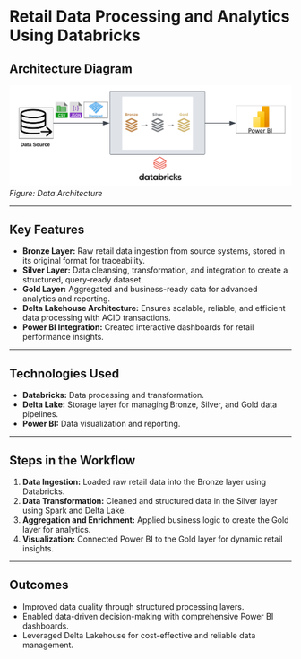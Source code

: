 # Retail Data Processing and Analytics Using Databricks 

## Architecture Diagram
![Data Engineering Architecture](https://github.com/PavansaiGundaram/Retail-Data-Processing-and-Analytics-Using-Databricks/blob/main/data/Blank%20diagram.png)
*Figure: Data Architecture*

---

## Key Features
- **Bronze Layer:** Raw retail data ingestion from source systems, stored in its original format for traceability.
- **Silver Layer:** Data cleansing, transformation, and integration to create a structured, query-ready dataset.
- **Gold Layer:** Aggregated and business-ready data for advanced analytics and reporting.
- **Delta Lakehouse Architecture:** Ensures scalable, reliable, and efficient data processing with ACID transactions.
- **Power BI Integration:** Created interactive dashboards for retail performance insights.

---

## Technologies Used
- **Databricks:** Data processing and transformation.
- **Delta Lake:** Storage layer for managing Bronze, Silver, and Gold data pipelines.
- **Power BI:** Data visualization and reporting.

---

## Steps in the Workflow
1. **Data Ingestion:** Loaded raw retail data into the Bronze layer using Databricks.
2. **Data Transformation:** Cleaned and structured data in the Silver layer using Spark and Delta Lake.
3. **Aggregation and Enrichment:** Applied business logic to create the Gold layer for analytics.
4. **Visualization:** Connected Power BI to the Gold layer for dynamic retail insights.

---

## Outcomes
- Improved data quality through structured processing layers.
- Enabled data-driven decision-making with comprehensive Power BI dashboards.
- Leveraged Delta Lakehouse for cost-effective and reliable data management.
